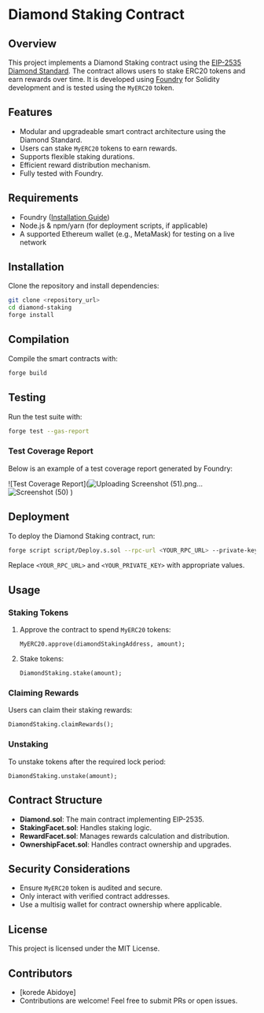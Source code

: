 # Diamond Staking Contract

## Overview
This project implements a Diamond Staking contract using the [EIP-2535 Diamond Standard](https://eips.ethereum.org/EIPS/eip-2535). The contract allows users to stake ERC20 tokens and earn rewards over time. It is developed using [Foundry](https://book.getfoundry.sh/) for Solidity development and is tested using the `MyERC20` token.

## Features
- Modular and upgradeable smart contract architecture using the Diamond Standard.
- Users can stake `MyERC20` tokens to earn rewards.
- Supports flexible staking durations.
- Efficient reward distribution mechanism.
- Fully tested with Foundry.

## Requirements
- Foundry ([Installation Guide](https://book.getfoundry.sh/getting-started/installation))
- Node.js & npm/yarn (for deployment scripts, if applicable)
- A supported Ethereum wallet (e.g., MetaMask) for testing on a live network

## Installation
Clone the repository and install dependencies:

```sh
git clone <repository_url>
cd diamond-staking
forge install
```

## Compilation
Compile the smart contracts with:
```sh
forge build
```

## Testing
Run the test suite with:
```sh
forge test --gas-report
```

### Test Coverage Report
Below is an example of a test coverage report generated by Foundry:

![Test Coverage Report](![Uploading Screenshot (51).png…]()
![Screenshot (50)](https://github.com/user-attachments/assets/b87d9f8d-9160-4224-998d-83d722056452)
)

## Deployment
To deploy the Diamond Staking contract, run:
```sh
forge script script/Deploy.s.sol --rpc-url <YOUR_RPC_URL> --private-key <YOUR_PRIVATE_KEY> --broadcast
```
Replace `<YOUR_RPC_URL>` and `<YOUR_PRIVATE_KEY>` with appropriate values.

## Usage
### Staking Tokens
1. Approve the contract to spend `MyERC20` tokens:
   ```solidity
   MyERC20.approve(diamondStakingAddress, amount);
   ```
2. Stake tokens:
   ```solidity
   DiamondStaking.stake(amount);
   ```

### Claiming Rewards
Users can claim their staking rewards:
```solidity
DiamondStaking.claimRewards();
```

### Unstaking
To unstake tokens after the required lock period:
```solidity
DiamondStaking.unstake(amount);
```

## Contract Structure
- **Diamond.sol**: The main contract implementing EIP-2535.
- **StakingFacet.sol**: Handles staking logic.
- **RewardFacet.sol**: Manages rewards calculation and distribution.
- **OwnershipFacet.sol**: Handles contract ownership and upgrades.

## Security Considerations
- Ensure `MyERC20` token is audited and secure.
- Only interact with verified contract addresses.
- Use a multisig wallet for contract ownership where applicable.

## License
This project is licensed under the MIT License.

## Contributors
- [korede Abidoye]
- Contributions are welcome! Feel free to submit PRs or open issues.

